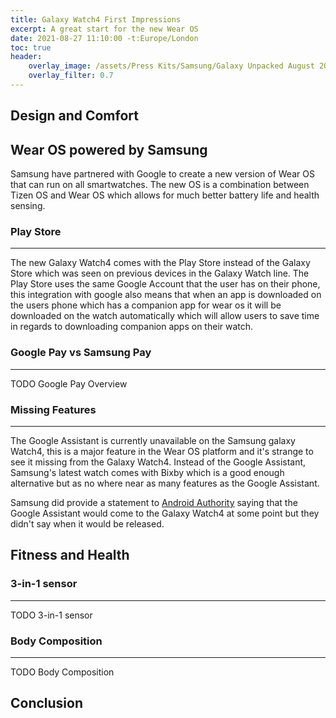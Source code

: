```yaml
---
title: Galaxy Watch4 First Impressions
excerpt: A great start for the new Wear OS
date: 2021-08-27 11:10:00 -t:Europe/London
toc: true
header:
    overlay_image: /assets/Press Kits/Samsung/Galaxy Unpacked August 2021/2._Galaxy_Watch4_Product_Series2.jpg
    overlay_filter: 0.7
---
```


## Design and Comfort

## Wear OS powered by Samsung

Samsung have partnered with Google to create a new version of Wear OS that can run on all smartwatches. The new OS is a combination between Tizen OS and Wear OS which allows for much better battery life and health sensing.

### Play Store
---------------

The new Galaxy Watch4 comes with the Play Store instead of the Galaxy Store which was seen on previous devices in the Galaxy Watch line. The Play Store uses the same Google Account that the user has on their phone, this integration with google also means that when an app is downloaded on the users phone which has a companion app for wear os it will be downloaded on the watch automatically which will allow users to save time in regards to downloading companion apps on their watch.

### Google Pay vs Samsung Pay
---------------

TODO Google Pay Overview

### Missing Features
---------------

The Google Assistant is currently unavailable on the Samsung galaxy Watch4, this is a major feature in the Wear OS platform and it's strange to see it missing from the Galaxy Watch4. Instead of the Google Assistant, Samsung's latest watch comes with Bixby which is a good enough alternative but as no where near as many features as the Google Assistant.

Samsung did provide a statement to [Android Authority](https://link) saying that the Google Assistant would come to the Galaxy Watch4 at some point but they didn't say when it would be released. 

## Fitness and Health

### 3-in-1 sensor
---------------

TODO 3-in-1 sensor

### Body Composition
---------------

TODO Body Composition

## Conclusion
